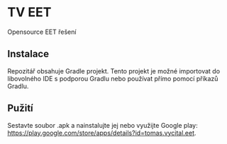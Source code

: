 # TV EET
Opensource EET řešení

## Instalace
Repozitář obsahuje Gradle projekt. Tento projekt je možné importovat do libovolného IDE s podporou Gradlu nebo používat přímo pomocí příkazů Gradlu.

## Pužití
Sestavte soubor .apk a nainstalujte jej nebo využijte Google play: <https://play.google.com/store/apps/details?id=tomas.vycital.eet>.
